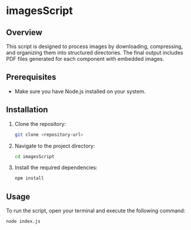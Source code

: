 # imagesScript

## Overview

This script is designed to process images by downloading, compressing, and organizing them into structured directories. The final output includes PDF files generated for each component with embedded images.

## Prerequisites

- Make sure you have Node.js installed on your system.

## Installation

1. Clone the repository:
    ```sh
    git clone <repository-url>
    ```
2. Navigate to the project directory:
    ```sh
    cd imagesScript
    ```
3. Install the required dependencies:
    ```sh
    npm install
    ```

## Usage

To run the script, open your terminal and execute the following command:
```sh
node index.js
